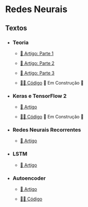 # Redes Neurais

## Textos

- ### Teoria
  - [📑 Artigo: Parte 1](https://medium.com/turing-talks/turing-talks-19-modelos-de-predi%C3%A7%C3%A3o-redes-neurais-1f165583a927)

  - [📑 Artigo: Parte 2](https://medium.com/turing-talks/turing-talks-21-modelos-de-predi%C3%A7%C3%A3o-redes-neurais-parte-2-b0c2c33ee339)

  - [📑 Artigo: Parte 3](https://medium.com/turing-talks/turing-talks-22-modelos-de-predi%C3%A7%C3%A3o-redes-neurais-parte-3-9c5d5d0c60e7)

  - [👩‍💻 Código]() 🚧 Em Construção 🚧

- ### Keras e TensorFlow 2
  - [📑 Artigo](https://medium.com/turing-talks/turing-talks-25-redes-neurais-com-keras-e-tensorflow-2-0-44fc0974c7fb) 

  - [👩‍💻 Código]() 🚧 Em Construção 🚧

- ### Redes Neurais Recorrentes
  - [📑 Artigo](https://medium.com/turing-talks/turing-talks-26-modelos-de-predi%C3%A7%C3%A3o-redes-neurais-recorrentes-439198e9ecf3)

- ### LSTM 
  - [📑 Artigo](https://medium.com/turing-talks/turing-talks-27-modelos-de-predi%C3%A7%C3%A3o-lstm-df85d87ad210)

- ### Autoencoder
  - [📑 Artigo](https://medium.com/turing-talks/redes-neurais-autoencoders-com-pytorch-fbce7338e5de)

  - [👩‍💻 Código](./Autoencoder/)